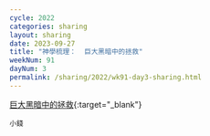 ```yaml
---
cycle: 2022
categories: sharing
layout: sharing
date: 2023-09-27
title: "神學梳理：  巨大黑暗中的拯救"
weekNum: 91
dayNum: 3
permalink: /sharing/2022/wk91-day3-sharing.html
---
```


[  巨大黑暗中的拯救](https://drive.google.com/file/d/1Ch8Uqw8nhvIWsATTt1iks_PmUxpW9TM3){:target="_blank"}

`小錢`
